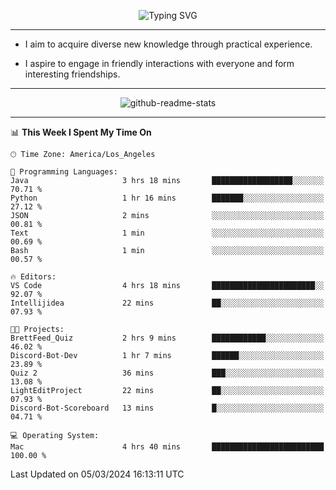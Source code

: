 <p align="center">
  <img src="https://readme-typing-svg.demolab.com?font=Fira+Code&weight=500&size=32&duration=2500&pause=1600&center=true&vCenter=true&random=false&width=1024&height=64&lines=Hi+there+%F0%9F%91%8B;I'm+delighted+you+could+make+it+here+%F0%9F%8E%89;I'm+Harry%2C+a+college+student+still+finding+my+way" alt="Typing SVG" />
</p>


---


- I aim to acquire diverse new knowledge through practical experience.

- I aspire to engage in friendly interactions with everyone and form interesting friendships.


---


<p align="center">
  <img src="https://github-readme-stats.vercel.app/api?username=Harry-Jing&show_icons=true" alt="github-readme-stats"/>
</p>


---

<!--START_SECTION:waka-->
📊 **This Week I Spent My Time On** 

```text
🕑︎ Time Zone: America/Los_Angeles

💬 Programming Languages: 
Java                     3 hrs 18 mins       ██████████████████░░░░░░░   70.71 % 
Python                   1 hr 16 mins        ███████░░░░░░░░░░░░░░░░░░   27.12 % 
JSON                     2 mins              ░░░░░░░░░░░░░░░░░░░░░░░░░   00.81 % 
Text                     1 min               ░░░░░░░░░░░░░░░░░░░░░░░░░   00.69 % 
Bash                     1 min               ░░░░░░░░░░░░░░░░░░░░░░░░░   00.57 % 

🔥 Editors: 
VS Code                  4 hrs 18 mins       ███████████████████████░░   92.07 % 
Intellijidea             22 mins             ██░░░░░░░░░░░░░░░░░░░░░░░   07.93 % 

🐱‍💻 Projects: 
BrettFeed_Quiz           2 hrs 9 mins        ████████████░░░░░░░░░░░░░   46.02 % 
Discord-Bot-Dev          1 hr 7 mins         ██████░░░░░░░░░░░░░░░░░░░   23.89 % 
Quiz 2                   36 mins             ███░░░░░░░░░░░░░░░░░░░░░░   13.08 % 
LightEditProject         22 mins             ██░░░░░░░░░░░░░░░░░░░░░░░   07.93 % 
Discord-Bot-Scoreboard   13 mins             █░░░░░░░░░░░░░░░░░░░░░░░░   04.71 % 

💻 Operating System: 
Mac                      4 hrs 40 mins       █████████████████████████   100.00 % 
```


 Last Updated on 05/03/2024 16:13:11 UTC
<!--END_SECTION:waka-->
